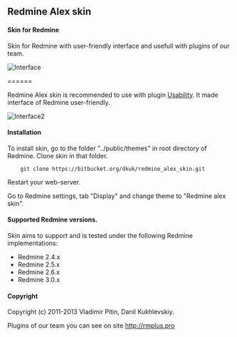 ## Redmine Alex skin

#### Skin for Redmine

Skin for Redmine with user-friendly interface and usefull with plugins of our team.

![Interface](https://github.com/tdvsdv/redmine_alex_skin/raw/master/screenshots/interface.png "Interface")

======

[usability]: https://bitbucket.org/dkuk/usability
Redmine Alex skin is recommended to use with plugin [Usability][usability].
It made interface of Redmine user-friendly.

![Interface2](https://github.com/tdvsdv/redmine_alex_skin/raw/master/screenshots/interface2.png "Interface2")

#### Installation
To install skin, go to the folder "../public/themes" in root directory of Redmine.
Clone skin in that folder.

		git clone https://bitbucket.org/dkuk/redmine_alex_skin.git

Restart your web-server.

Go to Redmine settings, tab "Display" and change theme to "Redmine alex skin".

#### Supported Redmine versions.

Skin aims to support and is tested under the following Redmine implementations:
* Redmine 2.4.x
* Redmine 2.5.x
* Redmine 2.6.x
* Redmine 3.0.x

#### Copyright
Copyright (c) 2011-2013 Vladimir Pitin, Danil Kukhlevskiy.

Plugins of our team you can see on site http://rmplus.pro
